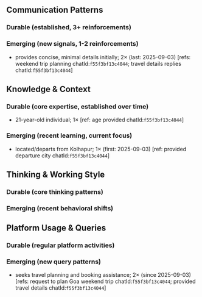 ## Communication Patterns
### Durable (established, 3+ reinforcements)

### Emerging (new signals, 1-2 reinforcements)
- provides concise, minimal details initially; 2× (last: 2025-09-03) [refs: weekend trip planning chatId:`f55f3bf13c4044`; travel details replies chatId:`f55f3bf13c4044`]

## Knowledge & Context
### Durable (core expertise, established over time)
- 21-year-old individual; 1× [ref: age provided chatId:`f55f3bf13c4044`]

### Emerging (recent learning, current focus)
- located/departs from Kolhapur; 1× (first: 2025-09-03) [ref: provided departure city chatId:`f55f3bf13c4044`]

## Thinking & Working Style
### Durable (core thinking patterns)

### Emerging (recent behavioral shifts)

## Platform Usage & Queries
### Durable (regular platform activities)

### Emerging (new query patterns)
- seeks travel planning and booking assistance; 2× (since 2025-09-03) [refs: request to plan Goa weekend trip chatId:`f55f3bf13c4044`; provided travel details chatId:`f55f3bf13c4044`]